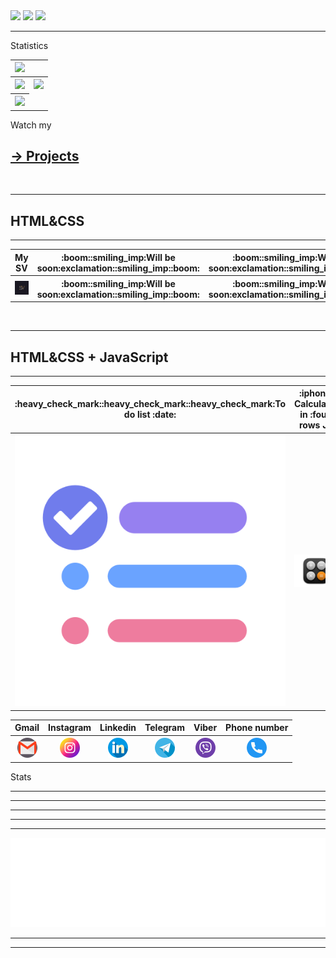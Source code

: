<a>
    <img src="https://capsule-render.vercel.app/api?type=wave&color=_000000&animation=fadeIn&height=300&section=header&text=Glad%20to%20see%20you%20on%20my%20GitHub%20account&fontSize=45&fontAlignY=35&fontColor=9645f4" />
</a>

<a>
    <img src="https://github-readme-quotes.herokuapp.com/quote?theme=midnight-purple&font=Redressed&animation=Grow-out-in&quoteCategory=programming">
</a>

<a>
    <img src="https://readme-typing-svg.demolab.com?font=Fira+Code&pause=1000&color=9645F4&background=000000&center=true&vCenter=true&width=800&lines=Hi!+I+am+a+frontend+developer.">
</a>
<hr>
<table>
    <thead>
        <tr style="align: center">Statistics</tr>
    </thead>
    <tbody>
        <tr>
            <th>
                <a>
                    <img src="https://github-readme-stats.vercel.app/api?username=RomanDelinkevych&count_private=true&show_icons=true&theme=midnight-purple&border_radius=50">
                </a>
            </th>
        </tr>
        <tr>
            <th>
                <a>
                    <img src="https://github-readme-stats.vercel.app/api/top-langs/?username=RomanDelinkevych&count_private=true&show_icons=true&theme=midnight-purple&border_radius=50">
                </a>
            </th>
            <th>
                <a>
                    <img src="https://github-readme-streak-stats.herokuapp.com?user=RomanDelinkevych&theme=midnight-purple&hide_border=true&border_radius=50&dates=7F3CD5">
                </a>
            </th>
        </tr>
        <tr>
            <th>
                <a>
                    <img src="https://profile-counter.glitch.me/RomanDelinkevych/count.svg">
                </a>
            </th>
        </tr>
    </tbody>
</table>

<p>Watch my<a href="https://github.com/RomanDelinkevych?tab=repositories"><h2> -> Projects</h2></a></p>
<br>
<hr>
<h2>HTML&CSS</h2>
<hr>
<table>
    <thead>
        <tr>
            <th>My SV</th>
            <th>:boom::smiling_imp:Will be soon:exclamation::smiling_imp::boom:</th>
            <th>:boom::smiling_imp:Will be soon:exclamation::smiling_imp::boom:</th>
            <th>:boom::smiling_imp:Will be soon:exclamation::smiling_imp::boom:</th>
        </tr>
    </thead>
    <tbody>
        <tr>
            <th>
                <a href="https://romandelinkevych.github.io/SV/">
                    <img src="img/SV.jpg">
                </a>
            </th>
            <th>:boom::smiling_imp:Will be soon:exclamation::smiling_imp::boom:</th>
            <th>:boom::smiling_imp:Will be soon:exclamation::smiling_imp::boom:</th>
            <th>:boom::smiling_imp:Will be soon:exclamation::smiling_imp::boom:</th>
        </tr>
    </tbody>
</table>

<br>

<hr>
<h2>HTML&CSS + JavaScript</h2>
<hr>
<table>
    <thead>
        <tr>
            <th>:heavy_check_mark::heavy_check_mark::heavy_check_mark:To do list :date:</th>
            <th>:iphone: Calculator in :four: rows JS</th>
            <th>:snowflake: Weather :zap:</th>
            <th></th>
        </tr>
    </thead>
    <tbody>
        <tr>
            <th>
                <a href="https://romandelinkevych.github.io/To-do-list/">
                    <img src="img/toDoList.png">
                </a>
            </th>
            <th>
                <a href="https://romandelinkevych.github.io/Calculator-in-4-rows-JS/">
                    <img src="img/calculator.webp">
                </a>
            </th>
            <th>
                <a href="https://romandelinkevych.github.io/Weather/">
                    <img src="img/weather.png">
                </a>
            </th>
            <th></th>
        </tr>
    </tbody>
</table>


<table align="center">
    <tbody>
        <tr>
            <th>Gmail</th>
            <th>Instagram</th>
            <th>Linkedin</th>
            <th>Telegram</th>
            <th>Viber</th>
            <th>Phone number</th>
        </tr>
        <tr>
            <th>
                <a href="mailto:delinkevich123@gmail.com">
                    <img src="img/gmail.png">
                </a>
            </th>
            <th>
                <a href="https://www.instagram.com/roman_delinkevych/">
                    <img src="img/instagram.png">
                </a>
            </th>
            <th>
                <a href="https://www.linkedin.com/in/roman-delinkevych-219635244/">
                    <img src="img/linkedin.png">
                </a>
            </th>
            <th>
                <a href="https://t.me/Roman_Delinkevych">
                    <img src="img/telegram.png">
                </a>
            </th>
            <th>
                <a href="viber://chat?number=%2B380938198554">
                    <img src="img/viber.png">
                </a>
            </th>
            <th>
                <a href="tel: 0938198554">
                    <img src="img/telephone.png">
                </a>
            </th>
        </tr>
    </tbody>
</table>

<p>Stats</p>
<hr>

<hr>

<hr>

<hr>

<hr>
<a>
    <img src="https://github.com/lowlighter/metrics/blob/examples/metrics.plugin.introduction.svg">
</a>
<hr>

<hr>
